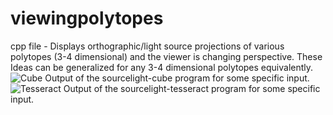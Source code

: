 # viewingpolytopes
cpp file - Displays orthographic/light source projections of various polytopes (3-4 dimensional) and the viewer is changing perspective. These Ideas can be generalized for any 3-4 dimensional polytopes equivalently.
![Cube](https://github.com/k14082002/viewingpolytopes/blob/main/Sourcelight-cube.PNG)
Output of the sourcelight-cube program for some specific input.
![Tesseract](https://github.com/k14082002/viewingpolytopes/blob/main/Sourcelight-tesseract.PNG)
Output of the sourcelight-tesseract program for some specific input. 
